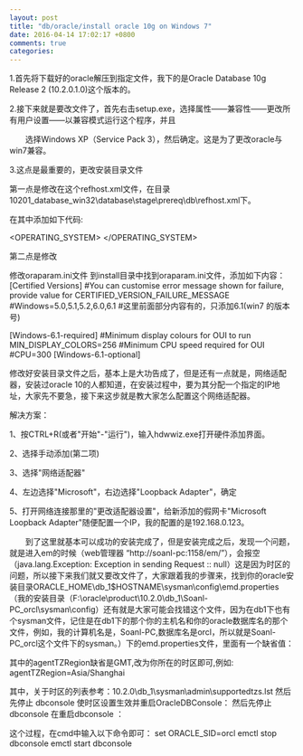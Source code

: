 ```yaml
---
layout: post
title: "db/oracle/install oracle 10g on Windows 7"
date: 2016-04-14 17:02:17 +0800
comments: true
categories: 
---
```


1.首先将下载好的oracle解压到指定文件，我下的是Oracle Database 10g Release 2 (10.2.0.1.0)这个版本的。

2.接下来就是要改文件了，首先右击setup.exe，选择属性——兼容性——更改所有用户设置——以兼容模式运行这个程序，并且

　　选择Windows XP（Service Pack 3），然后确定。这是为了更改oracle与win7兼容。

3.这点是最重要的，更改安装目录文件

第一点是修改在这个refhost.xml文件，在目录 10201_database_win32\database\stage\prereq\db\refhost.xml下。

在其中添加如下代码:

<OPERATING_SYSTEM>
<VERSION VALUE="6.1"/>
</OPERATING_SYSTEM>

第二点是修改

修改oraparam.ini文件
到install目录中找到oraparam.ini文件，添加如下内容：
[Certified Versions]
#You can customise error message shown for failure, provide value for CERTIFIED_VERSION_FAILURE_MESSAGE
#Windows=5.0,5.1,5.2,6.0,6.1 #这里前面部分内容有的，只添加6.1(win7 的版本号)

[Windows-6.1-required]
#Minimum display colours for OUI to run
MIN_DISPLAY_COLORS=256
#Minimum CPU speed required for OUI
#CPU=300
[Windows-6.1-optional]

修改好安装目录文件之后，基本上是大功告成了，但是还有一点就是，网络适配器，安装过oracle 10的人都知道，在安装过程中，要为其分配一个指定的IP地址，大家先不要急，接下来这步就是教大家怎么配置这个网络适配器。

解决方案：

1、按CTRL+R(或者"开始"-"运行")，输入hdwwiz.exe打开硬件添加界面。

2、选择手动添加(第二项)

3、选择"网络适配器"

4、左边选择"Microsoft"，右边选择"Loopback Adapter"，确定

5、打开网络连接那里的"更改适配器设置"，给新添加的假网卡"Microsoft Loopback Adapter"随便配置一个IP，我的配置的是192.168.0.123。


　　到了这里就基本可以成功的安装完成了，但是安装完成之后，发现一个问题，就是进入em的时候（web管理器 “http://soanl-pc:1158/em/”），会报空（java.lang.Exception: Exception in sending Request :: null）这是因为时区的问题，所以接下来我们就又要改文件了，大家跟着我的步骤来，找到你的oracle安装目录ORACLE_HOME\db_1\$HOSTNAME\sysman\config\emd.properties
（我的安装目录（F:\oracle\product\10.2.0\db_1\Soanl-PC_orcl\sysman\config）还有就是大家可能会找错这个文件，因为在db1下也有个sysman文件，记住是在db1下的那个你的主机名和你的oracle数据库名的那个文件，例如，我的计算机名是，Soanl-PC,数据库名是orcl，所以就是Soanl-PC_orcl这个文件下的sysman。）下的emd.properties文件，里面有一个缺省值：

其中的agentTZRegion缺省是GMT,改为你所在的时区即可,例如:
agentTZRegion=Asia/Shanghai

其中，关于时区的列表参考：10.2.0\db_1\sysman\admin\supportedtzs.lst
然后先停止 dbconsole 使时区设置生效并重启OracleDBConsole：
然后先停止dbconsole 在重启dbconsole ：

这个过程，在cmd中输入以下命令即可：
set ORACLE_SID=orcl
emctl stop dbconsole
emctl start dbconsole